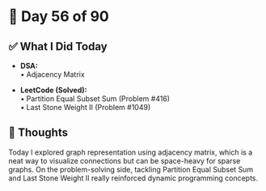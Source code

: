 # 📅 Day 56 of 90  

## ✅ What I Did Today  
- **DSA:**  
  • Adjacency Matrix

- **LeetCode (Solved):**  
  • Partition Equal Subset Sum (Problem #416)  
  • Last Stone Weight II (Problem #1049)  

## 💭 Thoughts  
Today I explored graph representation using adjacency matrix, which is a neat way to visualize connections but can be space-heavy for sparse graphs. On the problem-solving side, tackling Partition Equal Subset Sum and Last Stone Weight II really reinforced dynamic programming concepts.
